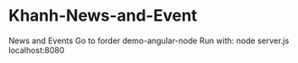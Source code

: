 # Khanh-News-and-Event
News and Events
Go to forder demo-angular-node
Run with: node server.js
localhost:8080
